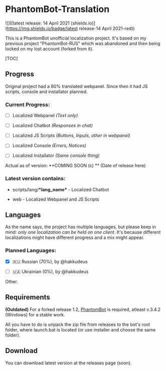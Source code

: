 # PhantomBot-Translation

![]([latest release: 14 April 2021 (shields.io)](https://img.shields.io/badge/latest release-14 April 2021-red))

This is a PhantomBot unofficial localization project. It's based on my previous project "PhantomBot-RUS" which was abandoned and then being locked on my lost account (forked from it).

[TOC]

## Progress

Original project had a 80% translated webpanel. Since then it had JS scripts, console and installator planned.

### Current Progress:

- [ ] Localized Webpanel *(Text only)*

- [ ] Localized Chatbot *(Responses in chat)*

- [ ] Localized JS Scripts *(Buttons, Inputs, other in webpanel)*

- [ ] Localized Console *(Errors, Notices)*

- [ ] Localized Installator *(Same console thing)*

Actual as of version: **COMING SOON (c) ** (Date of release here)

### 	Latest version contains:

- scripts/lang/**\*lang_name\*** - Localized Chatbot

- web - Localized Webpanel and JS Scripts

## Languages

As the name says, the project has multiple languages, but please keep in mind: *only one localization can be held on one client*. It's because different localizations might have different progress and a mix might appear.

### Planned Languages:

- [x] 🇷🇺 Russian (70%), by @hakkudeus

- [ ] 🇺🇦 Ukrainian (0%), by @hakkudeus

Other.

## Requirements

**(Outdated)** For a forked release 1.2, [PhantomBot](https://github.com/PhantomBot/PhantomBot) is required, atleast v.3.4.2 (Windows) for a stable work.

All you have to do is unpack the zip file from releases to the bot's root folder, where launch.bat is located (or use installer and choose the same folder).

## Download

You can download latest version at the releases page (soon).
